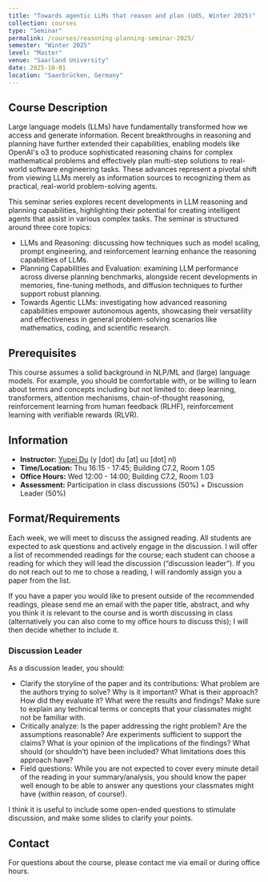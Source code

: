 ```yaml
---
title: "Towards agentic LLMs that reason and plan (UdS, Winter 2025)"
collection: courses
type: "Seminar"
permalink: /courses/reasoning-planning-seminar-2025/
semester: "Winter 2025"
level: "Master"
venue: "Saarland University"
date: 2025-10-01
location: "Saarbrücken, Germany"
---
```


## Course Description

Large language models (LLMs) have fundamentally transformed how we access and generate information. 
Recent breakthroughs in reasoning and planning have further extended their capabilities, 
enabling models like OpenAI's o3 to produce sophisticated reasoning chains for complex mathematical problems 
and effectively plan multi-step solutions to real-world software engineering tasks. 
These advances represent a pivotal shift from viewing LLMs merely as information sources 
to recognizing them as practical, real-world problem-solving agents.

This seminar series explores recent developments in LLM reasoning and planning capabilities, 
highlighting their potential for creating intelligent agents that assist in various complex tasks. 
The seminar is structured around three core topics:
- LLMs and Reasoning: discussing how techniques such as model scaling, prompt engineering, 
  and reinforcement learning enhance the reasoning capabilities of LLMs.
- Planning Capabilities and Evaluation: examining LLM performance across diverse planning benchmarks, 
  alongside recent developments in memories, fine-tuning methods, 
  and diffusion techniques to further support robust planning.
- Towards Agentic LLMs: investigating how advanced reasoning capabilities empower autonomous agents, 
  showcasing their versatility and effectiveness in general problem-solving scenarios 
  like mathematics, coding, and scientific research.


## Prerequisites

This course assumes a solid background in NLP/ML and (large) language models. 
For example, you should be comfortable with, 
or be willing to learn about terms and concepts including but not limited to:
deep learning, transformers, attention mechanisms, 
chain-of-thought reasoning, reinforcement learning from human feedback (RLHF),
reinforcement learning with verifiable rewards (RLVR). 

## Information

- **Instructor:** [Yupei Du](https://yupei.nl/) (y [dot] du [at] uu [dot] nl)
- **Time/Location:** Thu 16:15 - 17:45; Building C7.2, Room 1.05
- **Office Hours:** Wed 12:00 - 14:00; Building C7.2, Room 1.03
- **Assessment:** Participation in class discussions (50%) + Discussion Leader (50%)

## Format/Requirements

Each week, we will meet to discuss the assigned reading.
All students are expected to ask questions and actively engage in the discussion.
I will offer a list of recommended readings for the course; 
each student can choose a reading for which they will lead the discussion (“discussion leader”). 
If you do not reach out to me to chose a reading, I will randomly assign you a paper from the list. 

If you have a paper you would like to present outside of the recommended readings, 
please send me an email with the paper title, abstract, 
and why you think it is relevant to the course and is worth discussing in class 
(alternatively you can also come to my office hours to discuss this); 
I will then decide whether to include it.

### Discussion Leader

As a discussion leader, you should: 
- Clarify the storyline of the paper and its contributions: 
  What problem are the authors trying to solve? Why is it important? 
  What is their approach? How did they evaluate it? What were the results and findings?
  Make sure to explain any technical terms or concepts 
  that your classmates might not be familiar with.
- Critically analyze: 
  Is the paper addressing the right problem? 
  Are the assumptions reasonable?
  Are experiments sufficient to support the claims?
  What is your opinion of the implications of the findings?
  What should (or shouldn’t) have been included? What limitations does this approach have?
- Field questions: 
  While you are not expected to cover every minute detail of the reading in your summary/analysis, 
  you should know the paper well enough to be able to 
  answer any questions your classmates might have (within reason, of course!).

I think it is useful to include some open-ended questions to stimulate discussion, 
and make some slides to clarify your points. 


## Contact

For questions about the course, please contact me via email or during office hours.